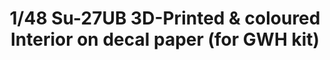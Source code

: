 ---
layout: product
title: "1/48 Su-27UB 3D-Printed & coloured Interior on decal paper (for GWH kit)"
price: "3200" 
desc: "3D Dekal"
img_path: "/assets/img/QD48062.webp"
brand: "Quinta Studio"
available: false
special_offer: false
new: false
soon: false
cat: "010000"
subcat: "016000"
subsubcat: "0N/A"
sifra: "QD48062"
popular: false
---